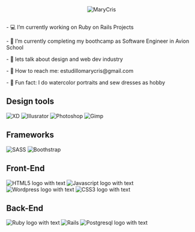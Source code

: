 <img src="https://github.com/MaryCrisEstudillo/blog-app/blob/main/Web%201920%20%E2%80%93%201.png" alt="">
<p align="center"><img align="center" src="https://github-readme-stats.vercel.app/api/top-langs/?username=MaryCrisEstudillo&theme=radical" alt=""/>
<img align="center" src="https://github-readme-streak-stats.herokuapp.com/?user=MaryCrisEstudillo&theme=radical" alt="MaryCris" /></p>

##
<p>- 💻 I’m currently working on Ruby on Rails Projects</p>
<p>- 🚀 I’m currently completing my boothcamp as Software Engineer in Avion School</p>
<p>- 💬 lets talk about design and web dev industry</p>
<p>- 📨 How to reach me: estudillomarycris@gmail.com</p>
<p>- 🎨 Fun fact: I do watercolor portraits and sew dresses as hobby</p>

## Design tools
<img alt="XD" src="https://img.shields.io/badge/Adobe%20XD-FF61F6?style=for-the-badge&logo=Adobe%20XD&logoColor=white"/> <img alt="Illusrator" src="https://img.shields.io/badge/Adobe%20Illustrator-FF9A00?style=for-the-badge&logo=adobe%20illustrator&logoColor=white"/> <img alt="Photoshop" src="https://img.shields.io/badge/Adobe%20Photoshop-31A8FF?style=for-the-badge&logo=Adobe%20Photoshop&logoColor=black"/> <img alt="Gimp" src="https://img.shields.io/badge/gimp-5C5543?style=for-the-badge&logo=gimp&logoColor=white"/>

## Frameworks
<img alt="SASS" src="https://img.shields.io/badge/SASS-hotpink.svg?style=for-the-badge&logo=SASS&logoColor=white"/> <img alt="Boothstrap" src="https://img.shields.io/badge/Bootstrap-563D7C?style=for-the-badge&logo=bootstrap&logoColor=white"/>

## Front-End

![HTML5 logo with text](https://img.shields.io/badge/HTML5-E34F26?style=for-the-badge&logo=html5&logoColor=white)
![Javascript logo with text](https://img.shields.io/badge/JavaScript-F7DF1E?style=for-the-badge&logo=javascript&logoColor=black)
![Wordpress logo with text](https://img.shields.io/badge/Wordpress-21759B?style=for-the-badge&logo=wordpress&logoColor=white)
![CSS3 logo with text](https://img.shields.io/badge/CSS3-1572B6?style=for-the-badge&logo=css3&logoColor=white)

## Back-End
![Ruby logo with text](https://img.shields.io/badge/Ruby-CC342D?style=for-the-badge&logo=ruby&logoColor=white)
<img alt="Rails" src="https://img.shields.io/badge/rails-%23CC0000.svg?style=for-the-badge&logo=ruby-on-rails&logoColor=white"/>
![Postgresql logo with text](https://img.shields.io/badge/PostgreSQL-316192?style=for-the-badge&logo=postgresql&logoColor=white)

